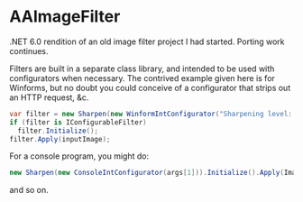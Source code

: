 # AAImageFilter
.NET 6.0 rendition of an old image filter project I had started. Porting work continues.

Filters are built in a separate class library, and intended to be used with configurators when necessary.
The contrived example given here is for Winforms, but no doubt you could conceive of a configurator that strips out an HTTP request, &c.

```csharp
var filter = new Sharpen(new WinformIntConfigurator("Sharpening level: "));
if (filter is IConfigurableFilter)
  filter.Initialize();
filter.Apply(inputImage);
```

For a console program, you might do:

```csharp
new Sharpen(new ConsoleIntConfigurator(args[1])).Initialize().Apply(Image.FromFile(args[0]).Save(...)
```

and so on.

